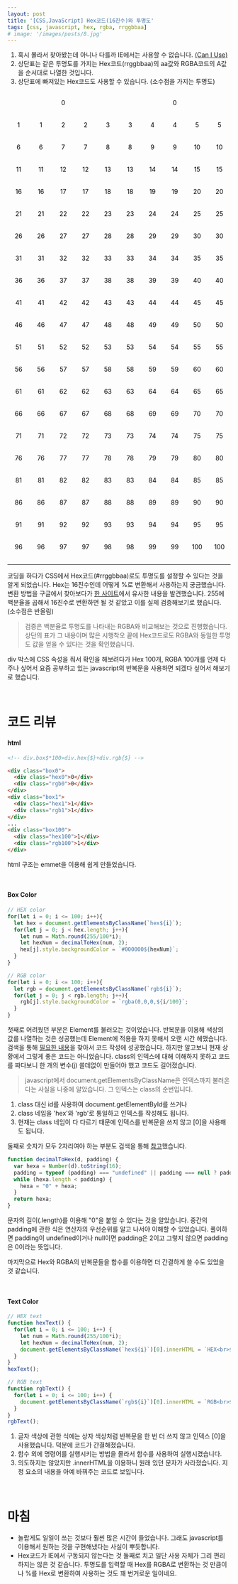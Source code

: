 ```yaml
---
layout: post
title: '[CSS,JavaScript] Hex코드(16진수)와 투명도'
tags: [css, javascript, hex, rgba, rrggbbaa]
# image: '/images/posts/8.jpg'
---
```


<style type='text/css'>
  .wrap { font-size: 14px; line-height: 1.3; display: flex; flex-wrap: wrap; color: #000; }
  [class*="box"] { display: flex; width: 20%; height: 50px; }
  [class*="hex"],[class*="rgb"] { flex: auto; display: flex; text-align: center; justify-content: center; align-items: center; }
  .box0 { width:100%; }
</style>

1. 혹시 몰라서 찾아봤는데 아니나 다를까 IE에서는 사용할 수 없습니다. [(Can I Use)](https://caniuse.com/#search=rrggbbaa)
2. 상단표는 같은 투명도를 가지는 Hex코드(rrggbbaa)의 aa값와 RGBA코드의 A값을 순서대로 나열한 것입니다.
3. 상단표에 빠져있는 Hex코드도 사용할 수 있습니다. (소수점을 가지는 투명도)

<div class="wrap">
  <div class="box0"><div class="hex0">0</div><div class="rgb0">0</div></div>
  <div class="box1"><div class="hex1">1</div><div class="rgb1">1</div></div>
  <div class="box2"><div class="hex2">2</div><div class="rgb2">2</div></div>
  <div class="box3"><div class="hex3">3</div><div class="rgb3">3</div></div>
  <div class="box4"><div class="hex4">4</div><div class="rgb4">4</div></div>
  <div class="box5"><div class="hex5">5</div><div class="rgb5">5</div></div>
  <div class="box6"><div class="hex6">6</div><div class="rgb6">6</div></div>
  <div class="box7"><div class="hex7">7</div><div class="rgb7">7</div></div>
  <div class="box8"><div class="hex8">8</div><div class="rgb8">8</div></div>
  <div class="box9"><div class="hex9">9</div><div class="rgb9">9</div></div>
  <div class="box10"><div class="hex10">10</div><div class="rgb10">10</div></div>
  <div class="box11"><div class="hex11">11</div><div class="rgb11">11</div></div>
  <div class="box12"><div class="hex12">12</div><div class="rgb12">12</div></div>
  <div class="box13"><div class="hex13">13</div><div class="rgb13">13</div></div>
  <div class="box14"><div class="hex14">14</div><div class="rgb14">14</div></div>
  <div class="box15"><div class="hex15">15</div><div class="rgb15">15</div></div>
  <div class="box16"><div class="hex16">16</div><div class="rgb16">16</div></div>
  <div class="box17"><div class="hex17">17</div><div class="rgb17">17</div></div>
  <div class="box18"><div class="hex18">18</div><div class="rgb18">18</div></div>
  <div class="box19"><div class="hex19">19</div><div class="rgb19">19</div></div>
  <div class="box20"><div class="hex20">20</div><div class="rgb20">20</div></div>
  <div class="box21"><div class="hex21">21</div><div class="rgb21">21</div></div>
  <div class="box22"><div class="hex22">22</div><div class="rgb22">22</div></div>
  <div class="box23"><div class="hex23">23</div><div class="rgb23">23</div></div>
  <div class="box24"><div class="hex24">24</div><div class="rgb24">24</div></div>
  <div class="box25"><div class="hex25">25</div><div class="rgb25">25</div></div>
  <div class="box26"><div class="hex26">26</div><div class="rgb26">26</div></div>
  <div class="box27"><div class="hex27">27</div><div class="rgb27">27</div></div>
  <div class="box28"><div class="hex28">28</div><div class="rgb28">28</div></div>
  <div class="box29"><div class="hex29">29</div><div class="rgb29">29</div></div>
  <div class="box30"><div class="hex30">30</div><div class="rgb30">30</div></div>
  <div class="box31"><div class="hex31">31</div><div class="rgb31">31</div></div>
  <div class="box32"><div class="hex32">32</div><div class="rgb32">32</div></div>
  <div class="box33"><div class="hex33">33</div><div class="rgb33">33</div></div>
  <div class="box34"><div class="hex34">34</div><div class="rgb34">34</div></div>
  <div class="box35"><div class="hex35">35</div><div class="rgb35">35</div></div>
  <div class="box36"><div class="hex36">36</div><div class="rgb36">36</div></div>
  <div class="box37"><div class="hex37">37</div><div class="rgb37">37</div></div>
  <div class="box38"><div class="hex38">38</div><div class="rgb38">38</div></div>
  <div class="box39"><div class="hex39">39</div><div class="rgb39">39</div></div>
  <div class="box40"><div class="hex40">40</div><div class="rgb40">40</div></div>
  <div class="box41"><div class="hex41">41</div><div class="rgb41">41</div></div>
  <div class="box42"><div class="hex42">42</div><div class="rgb42">42</div></div>
  <div class="box43"><div class="hex43">43</div><div class="rgb43">43</div></div>
  <div class="box44"><div class="hex44">44</div><div class="rgb44">44</div></div>
  <div class="box45"><div class="hex45">45</div><div class="rgb45">45</div></div>
  <div class="box46"><div class="hex46">46</div><div class="rgb46">46</div></div>
  <div class="box47"><div class="hex47">47</div><div class="rgb47">47</div></div>
  <div class="box48"><div class="hex48">48</div><div class="rgb48">48</div></div>
  <div class="box49"><div class="hex49">49</div><div class="rgb49">49</div></div>
  <div class="box50"><div class="hex50">50</div><div class="rgb50">50</div></div>
  <div class="box51"><div class="hex51">51</div><div class="rgb51">51</div></div>
  <div class="box52"><div class="hex52">52</div><div class="rgb52">52</div></div>
  <div class="box53"><div class="hex53">53</div><div class="rgb53">53</div></div>
  <div class="box54"><div class="hex54">54</div><div class="rgb54">54</div></div>
  <div class="box55"><div class="hex55">55</div><div class="rgb55">55</div></div>
  <div class="box56"><div class="hex56">56</div><div class="rgb56">56</div></div>
  <div class="box57"><div class="hex57">57</div><div class="rgb57">57</div></div>
  <div class="box58"><div class="hex58">58</div><div class="rgb58">58</div></div>
  <div class="box59"><div class="hex59">59</div><div class="rgb59">59</div></div>
  <div class="box60"><div class="hex60">60</div><div class="rgb60">60</div></div>
  <div class="box61"><div class="hex61">61</div><div class="rgb61">61</div></div>
  <div class="box62"><div class="hex62">62</div><div class="rgb62">62</div></div>
  <div class="box63"><div class="hex63">63</div><div class="rgb63">63</div></div>
  <div class="box64"><div class="hex64">64</div><div class="rgb64">64</div></div>
  <div class="box65"><div class="hex65">65</div><div class="rgb65">65</div></div>
  <div class="box66"><div class="hex66">66</div><div class="rgb66">66</div></div>
  <div class="box67"><div class="hex67">67</div><div class="rgb67">67</div></div>
  <div class="box68"><div class="hex68">68</div><div class="rgb68">68</div></div>
  <div class="box69"><div class="hex69">69</div><div class="rgb69">69</div></div>
  <div class="box70"><div class="hex70">70</div><div class="rgb70">70</div></div>
  <div class="box71"><div class="hex71">71</div><div class="rgb71">71</div></div>
  <div class="box72"><div class="hex72">72</div><div class="rgb72">72</div></div>
  <div class="box73"><div class="hex73">73</div><div class="rgb73">73</div></div>
  <div class="box74"><div class="hex74">74</div><div class="rgb74">74</div></div>
  <div class="box75"><div class="hex75">75</div><div class="rgb75">75</div></div>
  <div class="box76"><div class="hex76">76</div><div class="rgb76">76</div></div>
  <div class="box77"><div class="hex77">77</div><div class="rgb77">77</div></div>
  <div class="box78"><div class="hex78">78</div><div class="rgb78">78</div></div>
  <div class="box79"><div class="hex79">79</div><div class="rgb79">79</div></div>
  <div class="box80"><div class="hex80">80</div><div class="rgb80">80</div></div>
  <div class="box81"><div class="hex81">81</div><div class="rgb81">81</div></div>
  <div class="box82"><div class="hex82">82</div><div class="rgb82">82</div></div>
  <div class="box83"><div class="hex83">83</div><div class="rgb83">83</div></div>
  <div class="box84"><div class="hex84">84</div><div class="rgb84">84</div></div>
  <div class="box85"><div class="hex85">85</div><div class="rgb85">85</div></div>
  <div class="box86"><div class="hex86">86</div><div class="rgb86">86</div></div>
  <div class="box87"><div class="hex87">87</div><div class="rgb87">87</div></div>
  <div class="box88"><div class="hex88">88</div><div class="rgb88">88</div></div>
  <div class="box89"><div class="hex89">89</div><div class="rgb89">89</div></div>
  <div class="box90"><div class="hex90">90</div><div class="rgb90">90</div></div>
  <div class="box91"><div class="hex91">91</div><div class="rgb91">91</div></div>
  <div class="box92"><div class="hex92">92</div><div class="rgb92">92</div></div>
  <div class="box93"><div class="hex93">93</div><div class="rgb93">93</div></div>
  <div class="box94"><div class="hex94">94</div><div class="rgb94">94</div></div>
  <div class="box95"><div class="hex95">95</div><div class="rgb95">95</div></div>
  <div class="box96"><div class="hex96">96</div><div class="rgb96">96</div></div>
  <div class="box97"><div class="hex97">97</div><div class="rgb97">97</div></div>
  <div class="box98"><div class="hex98">98</div><div class="rgb98">98</div></div>
  <div class="box99"><div class="hex99">99</div><div class="rgb99">99</div></div>
  <div class="box100"><div class="hex100">100</div><div class="rgb100">100</div></div>
</div>



***

코딩을 하다가 CSS에서 Hex코드(#rrggbbaa)로도 투명도를 설정할 수 있다는 것을 알게 되었습니다. Hex는 16진수인데 어떻게 %로 변환해서 사용하는지 궁금했습니다. 변환 방법을 구글에서 찾아보다가 [한 사이트](https://stackoverflow.com/questions/5445085/understanding-colors-on-android-six-characters/11019879#11019879)에서 유사한 내용을 발견했습니다. 255에 백분율을 곱해서 16진수로 변환하면 될 것 같았고 이를 실제 검증해보기로 했습니다. (소수점은 반올림)
> 검증은 백분율로 투명도를 나타내는 RGBA와 비교해보는 것으로 진행했습니다. 상단의 표가 그 내용이며 많은 시행착오 끝에 Hex코드로도 RGBA와 동일한 투명도 값을 얻을 수 있다는 것을 확인했습니다.

div 박스에 CSS 속성을 줘서 확인을 해보려다가 Hex 100개, RGBA 100개를 언제 다 주나 싶어서 요즘 공부하고 있는 javascript의 반복문을 사용하면 되겠다 싶어서 해보기로 했습니다.

<br>

# 코드 리뷰

#### html
```html
<!-- div.box$*100>div.hex{$}+div.rgb{$} -->

<div class="box0">
  <div class="hex0">0</div>
  <div class="rgb0">0</div>
</div>
<div class="box1">
  <div class="hex1">1</div>
  <div class="rgb1">1</div>
</div>
...
<div class="box100">
  <div class="hex100">1</div>
  <div class="rgb100">1</div>
</div>
```
html 구조는 emmet을 이용해 쉽게 만들었습니다.

<br>

#### Box Color
```javascript
// HEX color
for(let i = 0; i <= 100; i++){
  let hex = document.getElementsByClassName(`hex${i}`);
  for(let j = 0; j < hex.length; j++){
    let num = Math.round(255/100*i);
    let hexNum = decimalToHex(num, 2);
    hex[j].style.backgroundColor = `#000000${hexNum}`;
  }
}

// RGB color
for(let i = 0; i <= 100; i++){
  let rgb = document.getElementsByClassName(`rgb${i}`);
  for(let j = 0; j < rgb.length; j++){
    rgb[j].style.backgroundColor = `rgba(0,0,0,${i/100}`;
  }
}
```

첫째로 어려웠던 부분은 Element를 불러오는 것이었습니다. 반복문을 이용해 색상의 값를 나열하는 것은 성공했는데 Element에 적용을 하지 못해서 오랜 시간 헤맸습니다. 검색을 통해 [필요한 내용](https://jhmocu.tistory.com/102)을 찾아서 코드 작성에 성공했습니다. 하지만 알고보니 현재 상황에서 그렇게 좋은 코드는 아니었습니다. class의 인덱스에 대해 이해하지 못하고 코드를 짜다보니 한 개의 변수(j) 쓸데없이 만들어야 했고 코드도 길어졌습니다.

> javascript에서 document.getElementsByClassName은 인덱스까지 불러온다는 사실을 나중에 알았습니다. 그 인덱스는 class의 순번입니다.
1. class 대신 id를 사용하여 document.getElementById를 쓰거나
2. class 네임을 'hex'와 'rgb'로 통일하고 인덱스를 작성해도 됩니다.
3. 현재는 class 네임이 다 다르기 때문에 인덱스를 반복문을 쓰지 않고 [0]을 사용해도 됩니다.


둘째로 숫자가 모두 2자리여야 하는 부분도 검색을 통해 [참고](https://c10106.tistory.com/2104)했습니다.

```javascript
function decimalToHex(d, padding) {
  var hexa = Number(d).toString(16);
  padding = typeof (padding) === "undefined" || padding === null ? padding = 2 : padding;
  while (hexa.length < padding) {
    hexa = "0" + hexa;
  }
  return hexa;
}
```
문자의 길이(.length)를 이용해 "0"을 붙일 수 있다는 것을 알았습니다. 중간의 padding에 관한 식은 연산자의 우선순위를 알고 나서야 이해할 수 있었습니다. 풀이하면 padding이 undefined이거나 null이면 padding은 2이고 그렇지 않으면 padding은 0이라는 뜻입니다.

마지막으로 Hex와 RGBA의 반복문들을 함수를 이용하면 더 간결하게 쓸 수도 있었을 것 같습니다.

<br>

#### Text Color
```javascript
// HEX text
function hexText() {
  for(let i = 0; i <= 100; i++) {
    let num = Math.round(255/100*i);
    let hexNum = decimalToHex(num, 2);
    document.getElementsByClassName(`hex${i}`)[0].innerHTML = `HEX<br>${hexNum}`;
  }
}
hexText();

// RGB text
function rgbText() {
  for(let i = 0; i <= 100; i++) {
    document.getElementsByClassName(`rgb${i}`)[0].innerHTML = `RGB<br>${i/100}`;
  }
}
rgbText();
```
1. 글자 색상에 관한 식에는 상자 색상처럼 반복문을 한 번 더 쓰지 않고 인덱스 [0]을 사용했습니다. 덕분에 코드가 간결해졌습니다. 
2. 함수 외에 명령어를 실행시키는 방법을 몰라서 함수를 사용하여 실행시켰습니다.
3. 의도하지는 않았지만 .innerHTML을 이용하니 원래 있던 문자가 사라졌습니다. 지정 요소의 내용을 아예 바꿔주는 코드로 보입니다.

<br>

# 마침
- 놀랍게도 일일이 쓰는 것보다 훨씬 많은 시간이 들었습니다. 그래도 javascript를 이용해서 원하는 것을 구현해냈다는 사실이 뿌듯합니다.
- Hex코드가 IE에서 구동되지 않는다는 것 둘째로 치고 일단 사용 자체가 그리 편리하지는 않은 것 같습니다. 투명도를 입력할 때 Hex를 RGBA로 변환하는 것 만큼이나 %를 Hex로 변환하여 사용하는 것도 꽤 번거로운 일이네요.


<script>
  // 10진수 값 d를 16진수로 변환 + 패딩 추가
  // https://c10106.tistory.com/2104
  function decimalToHex(d, padding) {
    var hexa = Number(d).toString(16);
    padding = typeof (padding) === "undefined" || padding === null ? padding = 2 : padding;
    while (hexa.length < padding) {
      hexa = "0" + hexa;
    }
    return hexa;
  }

  // HEX color
  for(let i = 0; i <= 100; i++){
    let hex = document.getElementsByClassName(`hex${i}`);
    for(let j = 0; j < hex.length; j++){
      let num = Math.round(255/100*i);
      let hexNum = decimalToHex(num, 2);
      hex[j].style.backgroundColor = `#000000${hexNum}`;
    }
  }
  
  // HEX text
  function hexText() {
    for(let i = 0; i <= 100; i++) {
      let num = Math.round(255/100*i);
      let hexNum = decimalToHex(num, 2);
      document.getElementsByClassName(`hex${i}`)[0].innerHTML = `HEX<br>${hexNum}`;
    }
  }
  hexText();

  // RGB color
  for(let i = 0; i <= 100; i++){
    let rgb = document.getElementsByClassName(`rgb${i}`);
    for(let j = 0; j < rgb.length; j++){
      rgb[j].style.backgroundColor = `rgba(0,0,0,${i/100}`;
    }
  }
  // RGB text
  function rgbText() {
    for(let i = 0; i <= 100; i++) {
      document.getElementsByClassName(`rgb${i}`)[0].innerHTML = `RGB<br>${i/100}`;
    }
  }
  rgbText();

  // 글자색
  for(let i = 51; i <= 100; i++){
    let color = document.getElementsByClassName(`box${i}`);
    for(let j = 0; j < color.length; j++){
      color[j].style.color = `#fff`;
    }
  }
</script>